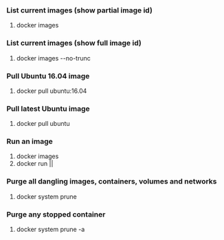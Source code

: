 ### List current images (show partial image id)
1. docker images

### List current images (show full image id)
1. docker images --no-trunc

### Pull Ubuntu 16.04 image
1. docker pull ubuntu:16.04

### Pull latest Ubuntu image
1. docker pull ubuntu

### Run an image
1. docker images
2. docker run <repository> || <image id>

### Purge all dangling images, containers, volumes and networks
1. docker system prune

### Purge any stopped container
1. docker system prune -a